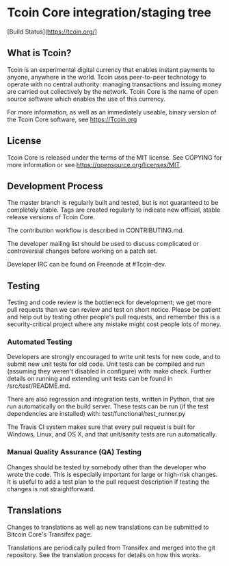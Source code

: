 Tcoin Core integration/staging tree
=====================================

[Build Status](https://tcoin.org/]

What is Tcoin?
----------------

Tcoin is an experimental digital currency that enables instant payments to anyone, anywhere in the world. Tcoin uses peer-to-peer technology to operate with no central authority: managing transactions and issuing money are carried out collectively by the network. Tcoin Core is the name of open source software which enables the use of this currency.

For more information, as well as an immediately useable, binary version of the Tcoin Core software, see https://Tcoin.org

License
-------

Tcoin Core is released under the terms of the MIT license. See COPYING for more information or see https://opensource.org/licenses/MIT.

Development Process
-------------------

The master branch is regularly built and tested, but is not guaranteed to be completely stable. Tags are created regularly to indicate new official, stable release versions of Tcoin Core.

The contribution workflow is described in CONTRIBUTING.md.

The developer mailing list should be used to discuss complicated or controversial changes before working on a patch set.

Developer IRC can be found on Freenode at #Tcoin-dev.

Testing
-------

Testing and code review is the bottleneck for development; we get more pull requests than we can review and test on short notice. Please be patient and help out by testing other people's pull requests, and remember this is a security-critical project where any mistake might cost people lots of money.

### Automated Testing

Developers are strongly encouraged to write unit tests for new code, and to submit new unit tests for old code. Unit tests can be compiled and run (assuming they weren't disabled in configure) with: make check. Further details on running and extending unit tests can be found in /src/test/README.md.

There are also regression and integration tests, written in Python, that are run automatically on the build server. These tests can be run (if the test dependencies are installed) with: test/functional/test_runner.py

The Travis CI system makes sure that every pull request is built for Windows, Linux, and OS X, and that unit/sanity tests are run automatically.

### Manual Quality Assurance (QA) Testing
Changes should be tested by somebody other than the developer who wrote the code. This is especially important for large or high-risk changes. It is useful to add a test plan to the pull request description if testing the changes is not straightforward.

Translations
------------

Changes to translations as well as new translations can be submitted to Bitcoin Core's Transifex page.

Translations are periodically pulled from Transifex and merged into the git repository. See the translation process for details on how this works.
